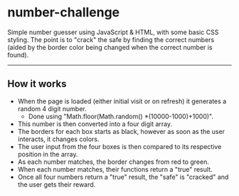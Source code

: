 # number-challenge

Simple number guesser using JavaScript & HTML, with some basic CSS styling. The point is to "crack" the safe by finding the correct numbers (aided by the border color being changed when the correct number is found).

---

## How it works

- When the page is loaded (either initial visit or on refresh) it generates a random 4 digit number.
  - Done using "Math.floor(Math.random() *(10000-1000)+1000)".
- This number is then converted into a four digit array.
- The borders for each box starts as black, however as soon as the user interacts, it changes colors.
- The user input from the four boxes is then compared to its respective position in the array.
- As each number matches, the border changes from red to green.
- When each number matches, their functions return a "true" result. 
- Once all four numbers return a "true" result, the "safe" is "cracked" and the user gets their reward. 
